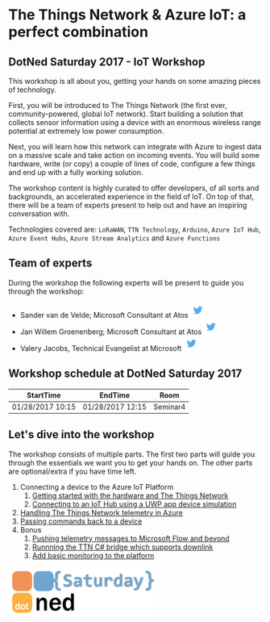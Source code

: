 # The Things Network & Azure IoT: a perfect combination
## DotNed Saturday 2017 - IoT Workshop

This workshop is all about you, getting your hands on some amazing pieces of technology. 

First, you will be introduced to The Things Network (the first ever, community-powered, global IoT network). Start building a solution that collects sensor information using a device with an enormous wireless range potential at extremely low power consumption. 

Next, you will learn how this network can integrate with Azure to ingest data on a massive scale and take action on incoming events. You will build some hardware, write (or copy) a couple of lines of code, configure a few things and end up with a fully working solution. 

The workshop content is highly curated to offer developers, of all sorts and backgrounds, an accelerated experience in the field of IoT. On top of that, there will be a team of experts present to help out and have an inspiring conversation with.

Technologies covered are: `LoRaWAN`, `TTN Technology`, `Arduino`, `Azure IoT Hub`, `Azure Event Hubs`, `Azure Stream Analytics` and `Azure Functions`

## Team of experts

During the workshop the following experts will be present to guide you through the workshop:

- Sander van de Velde; Microsoft Consultant at Atos [ ![Twitter](img/social/twitter.png) ](https://twitter.com/svelde)
- Jan Willem Groenenberg; Microsoft Consultant at Atos [ ![Twitter](img/social/twitter.png) ](https://twitter.com/jeeweetje)
- Valery Jacobs, Technical Evangelist at Microsoft [ ![Twitter](img/social/twitter.png) ](https://twitter.com/valeryjacobs)

## Workshop schedule at DotNed Saturday 2017
| StartTime | EndTime |  Room  |
| --------- | ------- | ------ |
| 01/28/2017 10:15 | 01/28/2017 12:15 | Seminar4 |

## Let's dive into the workshop

The workshop consists of multiple parts. The first two parts will guide you through the essentials we want you to get your hands on. 
The other parts are optional/extra if you have time left.

1. Connecting a device to the Azure IoT Platform
    1. [Getting started with the hardware and The Things Network](TheThingsNetwork.md)
    2. [Connecting to an IoT Hub using a UWP app device simulation](UwpToIotHub.md)
2. [Handling The Things Network telemetry in Azure](Azure.md)
3. [Passing commands back to a device](Commands.md)
4. Bonus
   1. [Pushing telemetry messages to Microsoft Flow and beyond](Flow.md)
   2. [Runnning the TTN C# bridge which supports downlink](Webjob.md)
   3. [Add basic monitoring to the platform](IoTPatformMonitoring.md)

![alt tag](img/logos/dotned-saturday.png)

